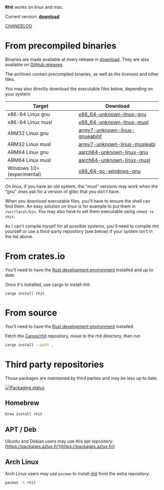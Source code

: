 
**Rhit** works on linux and mac.

Current version: **<a id=current-version href=../download>download</a>**
<script>
console.log("in script");
fetch("../download/version")
    .then(response => response.text())
    .then(version => {
        version = version.trim();
        if (!/^\d+(\.\d+)*(-\w+)?$/.test(version)) {
            console.warn("invalid version in download/version");
            return;
        }
        document.getElementById("current-version").textContent = version;
    })
</script>

[CHANGELOG](https://github.com/Canop/rhit/blob/main/CHANGELOG.md)


# From precompiled binaries

Binaries are made available at every release in [download](https://dystroy.org/rhit/download). They are also available on [GitHub releases](https://github.com/Canop/rhit/releases).

The archives contain precompiled binaries, as well as the licenses and other files.

You may also directly download the executable files below, depending on your system:

Target|Download
-|-
x86-64 Linux gnu | [x86_64-unknown-linux-gnu](https://dystroy.org/rhit/download/x86_64-unknown-linux-gnu/rhit)
x86-64 Linux musl  | [x86_64-unknown-linux-musl](https://dystroy.org/rhit/download/x86_64-unknown-linux-musl/rhit)
ARM32 Linux gnu | [armv7-unknown-linux-gnueabihf](https://dystroy.org/rhit/download/armv7-unknown-linux-gnueabihf/rhit)
ARM32 Linux musl | [armv7-unknown-linux-musleabi](https://dystroy.org/rhit/download/armv7-unknown-linux-musleabi/rhit)
ARM64 Linux gnu | [aarch64-unknown-linux-gnu](https://dystroy.org/rhit/download/aarch64-unknown-linux-gnu/rhit)
ARM64 Linux musl | [aarch64-unknown-linux-musl](https://dystroy.org/rhit/download/aarch64-unknown-linux-musl/rhit)
Windows 10+ (experimental) | [x86_64-pc-windows-gnu](https://dystroy.org/rhit/download/x86_64-pc-windows-gnu/rhit.exe)

On linux, if you have an old system, the "musl" versions may work when the "gnu" ones ask for a version of glibc that you don't have.


When you download executable files, you'll have to ensure the shell can find them. An easy solution on linux is for example to put them in `/usr/local/bin`. You may also have to set them executable using `chmod +x rhit`.

As I can't compile myself for all possible systems, you'll need to compile rhit yourself or use a third-party repository (see below) if your system isn't in the list above.

# From crates.io

You'll need to have the [Rust development environment](https://www.rustup.rs) installed and up to date.

Once it's installed, use cargo to install rhit:

    cargo install rhit

# From source

You'll need to have the [Rust development environment](https://www.rustup.rs) installed.

Fetch the [Canop/rhit](https://github.com/Canop/rhit) repository, move to the rhit directory, then run

```bash
cargo install --path .
```

# Third party repositories

Those packages are maintained by third parties and may be less up to date.

[![Packaging status](https://repology.org/badge/vertical-allrepos/rhit.svg)](https://repology.org/project/rhit/versions)
## Homebrew

```bash
brew install rhit
```
## APT / Deb

Ubuntu and Debian users may use this apt repository: [https://packages.azlux.fr/](https://packages.azlux.fr/)

## Arch Linux

Arch Linux users may use `pacman` to install [rhit](https://archlinux.org/packages/extra/x86_64/rhit/) from the extra repository:

```bash
pacman -S rhit
```
